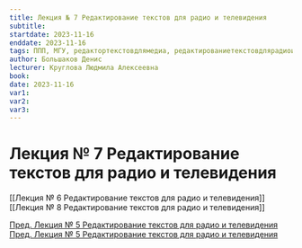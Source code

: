 ```yaml
---
title: Лекция № 7 Редактирование текстов для радио и телевидения
subtitle:
startdate: 2023-11-16
enddate: 2023-11-16
tags: ППП, МГУ, редактортекстовдлямедиа, редактированиетекстовдлярадиоителевидения
author: Большаков Денис
lecturer: Круглова Людмила Алексеевна
book:
date: 2023-11-16
var1:
var2:
var3:
---
```

# Лекция № 7 Редактирование текстов для радио и телевидения


[[Лекция № 6 Редактирование текстов для радио и телевидения]]     [[Лекция № 8 Редактирование текстов для радио и телевидения]]

[Пред. Лекция № 5 Редактирование текстов для радио и телевидения](https://github.com/denisbolshakoff/MSU/blob/main/Редактирование%20текстов%20для%20радио%20и%20телевидения/Лекция%20№%206%20Редактирование%20текстов%20для%20радио%20и%20телевидения.md)      [Пред. Лекция № 5 Редактирование текстов для радио и телевидения](https://github.com/denisbolshakoff/MSU/blob/main/Редактирование%20текстов%20для%20радио%20и%20телевидения/Лекция%20№%208%20Редактирование%20текстов%20для%20радио%20и%20телевидения.md)